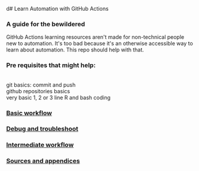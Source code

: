 d# Learn Automation with GitHub Actions 

### A guide for the bewildered
GitHub Actions learning resources aren't made for non-technical people new to automation. It's too bad because it's an otherwise accessible way to learn about automation. This repo should help with that.

### Pre requisites that might help:
<br>git basics: commit and push
<br>github repositories basics
<br>very basic 1, 2 or 3 line R and bash coding


### [Basic workflow](https://github.com/lizre/learn-actions/blob/main/learn-actions/learn-actions-basic.md)
### [Debug and troubleshoot](https://github.com/lizre/learn-actions/blob/main/learn-actions/debugging.md)
### [Intermediate workflow](https://github.com/lizre/learn-actions/blob/main/learn-actions/learn-actions-intermediate.md)
### [Sources and appendices](https://github.com/lizre/learn-actions/blob/main/learn-actions/sources-and-appendices.md)


